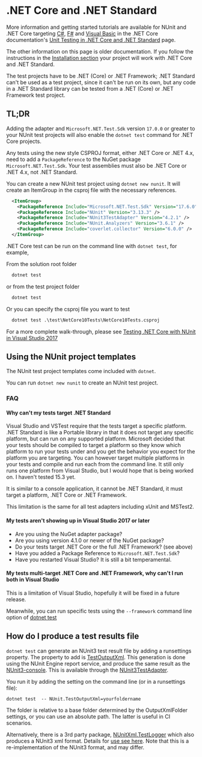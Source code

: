 # .NET Core and .NET Standard

More information and getting started tutorials are available for NUnit and .NET Core targeting [C#](https://docs.microsoft.com/en-us/dotnet/core/testing/unit-testing-with-nunit), [F#](https://docs.microsoft.com/en-us/dotnet/core/testing/unit-testing-fsharp-with-nunit) and [Visual Basic](https://docs.microsoft.com/en-us/dotnet/core/testing/unit-testing-visual-basic-with-nunit) in the .NET Core documentation's [Unit Testing in .NET Core and .NET Standard](https://docs.microsoft.com/en-us/dotnet/core/testing/) page.

The other information on this page is older documentation. If you follow the instructions in the [Installation section](xref:installation) your project will work with .NET Core and .NET Standard.

The test projects have to be .NET (Core) or .NET Framework; .NET Standard can't be used as a test project, since it can't be run on its own, but any code in a .NET Standard library can be tested from a .NET (Core) or .NET Framework test project.

## TL;DR

Adding the adapter and `Microsoft.NET.Test.Sdk` version `17.0.0` or greater to your NUnit test projects will also enable the `dotnet test` command for .NET Core projects.

Any tests using the new style CSPROJ format, either .NET Core or .NET 4.x, need to add a `PackageReference` to the NuGet package `Microsoft.NET.Test.Sdk`. Your test assemblies must also be .NET Core or .NET 4.x, not .NET Standard.

You can create a new NUnit test project using `dotnet new nunit`. It will create an ItemGroup in the csproj file with the necessary references.

```xml
  <ItemGroup>
    <PackageReference Include="Microsoft.NET.Test.Sdk" Version="17.6.0" />
    <PackageReference Include="NUnit" Version="3.13.3" />
    <PackageReference Include="NUnit3TestAdapter" Version="4.2.1" />
    <PackageReference Include="NUnit.Analyzers" Version="3.6.1" />
    <PackageReference Include="coverlet.collector" Version="6.0.0" />
  </ItemGroup>
```

.NET Core test can be run on the command line with `dotnet test`, for example,

From the solution root folder

```cmd
  dotnet test
```

or from the test project folder

```cmd
  dotnet test
```

Or you can specify the csproj file you want to test

```cmd
  dotnet test .\test\NetCore10Tests\NetCore10Tests.csproj
```

For a more complete walk-through, please see [Testing .NET Core with NUnit in Visual Studio 2017](https://www.alteridem.net/2017/05/04/test-net-core-nunit-vs2017/)

## Using the NUnit project templates

The NUnit test project templates come included with `dotnet`.

You can run `dotnet new nunit` to create an NUnit test project.

### FAQ

#### Why can't my tests target .NET Standard

Visual Studio and VSTest require that the tests target a specific platform. .NET Standard is like a Portable library in that it does not target any specific platform, but can run on any supported platform. Microsoft decided that your tests should be compiled to target a platform so they know which platform to run your tests under and you get the behavior you expect for the platform you are targeting. You can however target multiple platforms in your tests and compile and run each from the command line. It still only runs one platform from Visual Studio, but I would hope that is being worked on. I haven't tested 15.3 yet.

It is similar to a console application, it cannot be .NET Standard, it must target a platform, .NET Core or .NET Framework.

This limitation is the same for all test adapters including xUnit and MSTest2.

#### My tests aren't showing up in Visual Studio 2017 or later

* Are you using the NuGet adapter package?
* Are you using version 4.1.0 or newer of the NuGet package?
* Do your tests target .NET Core or the full .NET Framework? (see above)
* Have you added a Package Reference to `Microsoft.NET.Test.Sdk`?
* Have you restarted Visual Studio? It is still a bit temperamental.

#### My tests multi-target .NET Core and .NET Framework, why can't I run both in Visual Studio

This is a limitation of Visual Studio, hopefully it will be fixed in a future release.

Meanwhile, you can run specific tests using the `--framework` command line option of [dotnet test](https://docs.microsoft.com/en-ca/dotnet/core/tools/dotnet-test?tabs=netcore2x)

## How do I produce a test results file

`dotnet test` can generate an NUnit3 test result file by adding a runsettings property. The property to add is [TestOutputXml](/articles/vs-test-adapter/Tips-And-Tricks.html#testoutputxml). This generation is done using the NUnit Engine report service, and produce the same result as the [NUnit3-console](https://www.nuget.org/packages/NUnit.Console/). This is available through the [NUnit3TestAdapter](https://www.nuget.org/packages/NUnit3TestAdapter).

You run it by adding the setting on the command line (or in a runsettings file):

```console
dotnet test  -- NUnit.TestOutputXml=yourfoldername
```

The folder is relative to a base folder determined by the OutputXmlFolder settings, or you can use an absolute path. The latter is useful in CI scenarios.

Alternatively, there is a 3rd party package, [NUnitXml.TestLogger](https://www.nuget.org/packages/NunitXml.TestLogger/) which also produces a NUnit3 xml format. Details for [use see here](https://github.com/spekt/nunit.testlogger). Note that this is a re-implementation of the NUnit3 format, and may differ.
